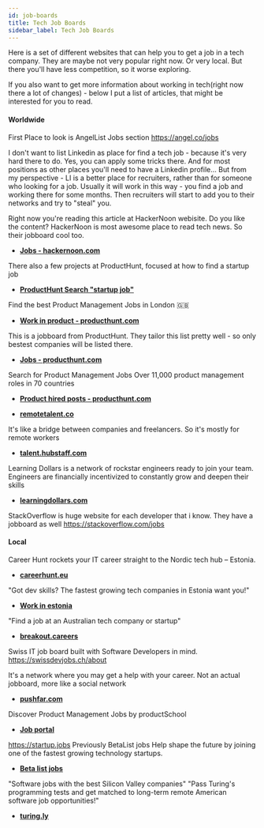 ```yaml
---
id: job-boards
title: Tech Job Boards
sidebar_label: Tech Job Boards
---
```




Here is a set of different websites that can help you to get a job in a tech company. They are maybe not very popular right now. Or very local. But there you'll have less competition, so it worse exploring.



If you also want to get more information about working in tech(right now there a lot of changes) - below I put a list of articles, that might be interested for you to read.

#### Worldwide


First Place to look is AngelList Jobs section https://angel.co/jobs

I don't want to list Linkedin as place for find a tech job - because it's very hard there to do. Yes, you can apply some tricks there. And for most positions as other places you'll need to have a Linkedin profile... But from my perspective - LI is a better place for recruiters, rather than for someone who looking for a job. Usually it will work in this way - you find a job and working there for some months. Then recruiters will start to add you to their networks and try to "steal" you.


Right now you're reading this article at HackerNoon webisite. Do you like the content? HackerNoon is most awesome place to read tech news. So their jobboard  cool too.
- [**Jobs - hackernoon.com**](https://jobs.hackernoon.com/)



There also a few projects at ProductHunt, focused at how to find a startup job
- [**ProductHunt Search "startup job"**](https://www.producthunt.com/search?q=startup%20job)


Find the best Product Management Jobs in London 🇬🇧
- [**Work in product - producthunt.com**](https://www.producthunt.com/posts/work-in-product)


This is a jobboard from ProductHunt. They tailor this list pretty well - so only bestest companies will be listed there.
- [**Jobs - producthunt.com**](https://www.producthunt.com/jobs?ref=producthunt)



Search for Product Management Jobs
Over 11,000 product management roles in 70 countries
- [**Product hired posts - producthunt.com**](https://www.producthunt.com/posts/producthired)



- [**remotetalent.co**](http://remotetalent.co/jobs/)


It's like a bridge between companies and freelancers. So it's mostly for remote workers
- [**talent.hubstaff.com**](https://talent.hubstaff.com/)


Learning Dollars is a network of rockstar engineers ready to join your team. Engineers are financially incentivized to constantly grow and deepen their skills
- [**learningdollars.com**](https://www.learningdollars.com/)



StackOverflow is huge website for each developer that i know. They have a jobboard as well
https://stackoverflow.com/jobs




#### Local


Career Hunt rockets your IT career straight to the Nordic tech hub – Estonia.
- [**careerhunt.eu**](https://careerhunt.eu/)


"Got dev skills? The fastest growing tech companies in Estonia want you!"
- [**Work in estonia**](https://jobbatical.com/blog/work-in-estonia/)



"Find a job at an Australian tech company or startup"
- [**breakout.careers**](https://breakout.careers/)



Swiss IT job board built with Software Developers in mind.
https://swissdevjobs.ch/about



It's a network where you may get a help with your career. Not an actual jobboard, more like a social network
- [**pushfar.com**](https://www.pushfar.com)




Discover Product Management Jobs by productSchool
- [**Job portal**](https://www.productschool.com/job-portal/?ref=producthunt)



https://startup.jobs Previously BetaList jobs
Help shape the future by joining one of the fastest growing technology startups.
- [**Beta list jobs**](https://www.producthunt.com/posts/betalist-jobs)


"Software jobs with the best Silicon Valley companies"
"Pass Turing's programming tests and get matched to long-term remote American software job opportunities!"
- [**turing.ly**](https://turing.ly/)

<!-- https://www.talentticker.ai/ -->
